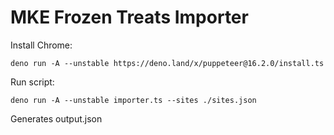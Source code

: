 # MKE Frozen Treats Importer

Install Chrome:

```
deno run -A --unstable https://deno.land/x/puppeteer@16.2.0/install.ts
```

Run script:

```
deno run -A --unstable importer.ts --sites ./sites.json
```

Generates output.json